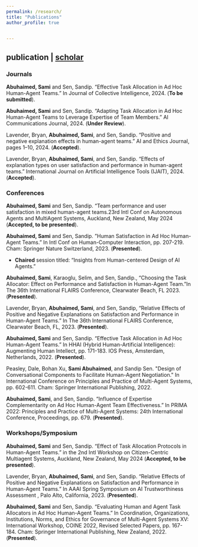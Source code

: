 ```yaml
---
permalink: /research/
title: "Publications"
author_profile: true

 
---
```

## publication | [scholar](https://scholar.google.com/citations?hl=en&user=BKZ6UBcAAAAJ)

### Journals

**Abuhaimed, Sami** and Sen, Sandip. “Effective Task Allocation in Ad Hoc Human-Agent Teams.” In Journal of Collective Intelligence, 2024. (**To be submitted**). 

**Abuhaimed, Sami** and Sen, Sandip. “Adapting Task Allocation in Ad Hoc Human-Agent Teams to Leverage Expertise of Team Members.” AI Communications Journal, 2024. (**Under Review**).

Lavender, Bryan, **Abuhaimed, Sami**, and Sen, Sandip. “Positive and negative explanation effects in human-agent teams.” AI and Ethics Journal, pages 1–10, 2024. (**Accepted**).

Lavender, Bryan, **Abuhaimed, Sami**, and Sen, Sandip. “Effects of explanation types on user satisfaction and performance in human-agent teams.” International Journal on Artificial Intelligence Tools (IJAIT), 2024. (**Accepted**).


### Conferences

**Abuhaimed, Sami** and Sen, Sandip. “Team performance and user satisfaction in mixed human-agent teams.23rd Intl Conf on Autonomous Agents and MultiAgent Systems, Auckland, New Zealand, May 2024 (**Accepted, to be presented**). 

**Abuhaimed, Sami** and Sen, Sandip. ”Human Satisfaction in Ad Hoc Human-Agent Teams.” In Intl Conf on Human-Computer Interaction, pp. 207-219. Cham: Springer Nature Switzerland, 2023. (**Presented**). 
 * **Chaired** session titled:  “Insights from Human-centered Design of AI Agents.”

**Abuhaimed, Sami**, Karaoglu, Selim, and Sen, Sandip., “Choosing the Task Allocator: Effect on Performance and Satisfaction in Human-Agent Team.”In The 36th International FLAIRS Conference, Clearwater Beach, FL 2023. (**Presented**). 

Lavender, Bryan, **Abuhaimed, Sami**, and Sen, Sandip, “Relative Effects of Positive and Negative Explanations on Satisfaction and Performance in Human-Agent Teams.” In The 36th International FLAIRS Conference, Clearwater Beach, FL, 2023. (**Presented**). 

**Abuhaimed, Sami** and Sen, Sandip. “Effective Task Allocation in Ad Hoc Human-Agent Teams.” In HHAI (Hybrid Human-Artificial Intelligence): Augmenting Human Intellect, pp. 171-183. IOS Press, Amsterdam, Netherlands, 2022. (**Presented**). 

Peasley, Dale, Bohan Xu, **Sami Abuhaimed**, and Sandip Sen. "Design of Conversational Components to Facilitate Human-Agent Negotiation." In International Conference on Principles and Practice of Multi-Agent Systems, pp. 602-611. Cham: Springer International Publishing, 2022.

**Abuhaimed, Sami**, and Sen, Sandip. “Influence of Expertise Complementarity on Ad Hoc Human-Agent Team Effectiveness.” In PRIMA 2022: Principles and Practice of Multi-Agent Systems: 24th International Conference, Proceedings, pp. 679. (**Presented**). 


### Workshops/Symposium

**Abuhaimed, Sami** and Sen, Sandip. “Effect of Task Allocation Protocols in Human-Agent Teams.” in the 2nd Intl Workshop on Citizen-Centric Multiagent Systems, Auckland, New Zealand, May 2024 (**Accepted, to be presented**).

Lavender, Bryan, **Abuhaimed, Sami**, and Sen, Sandip. “Relative Effects of Positive and Negative Explanations on Satisfaction and Performance in Human-Agent Teams.” In AAAI Spring Symposium on AI Trustworthiness Assessment , Palo Alto, California, 2023. (**Presented**).

**Abuhaimed, Sami** and Sen, Sandip. “Evaluating Human and Agent Task Allocators in Ad Hoc Human-Agent Teams.” In Coordination, Organizations, Institutions, Norms, and Ethics for Governance of Multi-Agent Systems XV: International Workshop, COINE 2022, Revised Selected Papers, pp. 167-184. Cham: Springer International Publishing, New Zealand, 2022. (**Presented**).
